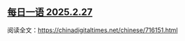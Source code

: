 <!--1740721162000-->
[每日一语 2025.2.27](https://chinadigitaltimes.net/chinese/716162.html)
------

<p>阅读全文：<a href="https://chinadigitaltimes.net/chinese/716151.html">https://chinadigitaltimes.net/chinese/716151.html</a></p><p><img decoding="async" src="data:image/svg+xml,%3Csvg%20xmlns='http://www.w3.org/2000/svg'%20viewBox='0%200%200%200'%3E%3C/svg%3E" alt="" data-lazy-src="https://chinadigitaltimes.net/chinese/files/2025/02/227.jpg"><noscript><img decoding="async" src="https://chinadigitaltimes.net/chinese/files/2025/02/227.jpg" alt=""></noscript></p><div class="addtoany_share_save_container addtoany_content addtoany_content_bottom"><div class="a2a_kit a2a_kit_size_32 addtoany_list" data-a2a-url="https://chinadigitaltimes.net/chinese/716162.html" data-a2a-title="每日一语 2025.2.27"><a class="a2a_button_facebook" href="https://www.addtoany.com/add_to/facebook?linkurl=https%3A%2F%2Fchinadigitaltimes.net%2Fchinese%2F716162.html&amp;linkname=%E6%AF%8F%E6%97%A5%E4%B8%80%E8%AF%AD%202025.2.27" title="Facebook" rel="nofollow noopener" target="_blank"></a><a class="a2a_button_twitter" href="https://www.addtoany.com/add_to/twitter?linkurl=https%3A%2F%2Fchinadigitaltimes.net%2Fchinese%2F716162.html&amp;linkname=%E6%AF%8F%E6%97%A5%E4%B8%80%E8%AF%AD%202025.2.27" title="Twitter" rel="nofollow noopener" target="_blank"></a><a class="a2a_button_telegram" href="https://www.addtoany.com/add_to/telegram?linkurl=https%3A%2F%2Fchinadigitaltimes.net%2Fchinese%2F716162.html&amp;linkname=%E6%AF%8F%E6%97%A5%E4%B8%80%E8%AF%AD%202025.2.27" title="Telegram" rel="nofollow noopener" target="_blank"></a><a class="a2a_button_reddit" href="https://www.addtoany.com/add_to/reddit?linkurl=https%3A%2F%2Fchinadigitaltimes.net%2Fchinese%2F716162.html&amp;linkname=%E6%AF%8F%E6%97%A5%E4%B8%80%E8%AF%AD%202025.2.27" title="Reddit" rel="nofollow noopener" target="_blank"></a><a class="a2a_button_whatsapp" href="https://www.addtoany.com/add_to/whatsapp?linkurl=https%3A%2F%2Fchinadigitaltimes.net%2Fchinese%2F716162.html&amp;linkname=%E6%AF%8F%E6%97%A5%E4%B8%80%E8%AF%AD%202025.2.27" title="WhatsApp" rel="nofollow noopener" target="_blank"></a><a class="a2a_button_email" href="https://www.addtoany.com/add_to/email?linkurl=https%3A%2F%2Fchinadigitaltimes.net%2Fchinese%2F716162.html&amp;linkname=%E6%AF%8F%E6%97%A5%E4%B8%80%E8%AF%AD%202025.2.27" title="Email" rel="nofollow noopener" target="_blank"></a><a class="a2a_button_copy_link" href="https://www.addtoany.com/add_to/copy_link?linkurl=https%3A%2F%2Fchinadigitaltimes.net%2Fchinese%2F716162.html&amp;linkname=%E6%AF%8F%E6%97%A5%E4%B8%80%E8%AF%AD%202025.2.27" title="Copy Link" rel="nofollow noopener" target="_blank"></a><a class="a2a_dd addtoany_share_save addtoany_share" href="https://www.addtoany.com/share"></a></div></div>
